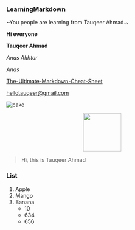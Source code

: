 ### LearningMarkdown


~You people are learning from Tauqeer Ahmad.~

__Hi everyone__

**Tauqeer Ahmad**

*Anas Akhtar*

_Anas_

[The-Ultimate-Markdown-Cheat-Sheet](https://github.com/lifeparticle/Markdown-Cheatsheet) 

[hellotauqeer@gmail.com][1]

[1]:https:/mail.google.com/mail/u/0/#inboxds

![cake](https://gurgaonbakers.com/wp-content/uploads/2020/11/large-chocolaty-birthday-cake.jpg)

<p align="center"> <img src= "https://gurgaonbakers.com/wp-content/uploads/2020/11/large-chocolaty-birthday-cake.jpg" height="100" width="100" />
</p


<img src= "https://gurgaonbakers.com/wp-content/uploads/2020/11/large-chocolaty-birthday-cake.jpg" height="100" width="100" />

> Hi, this is Tauqeer Ahmad

### **List**
1. Apple
2. Mango 
3. Banana
   - 10
   - 634
   - 656
